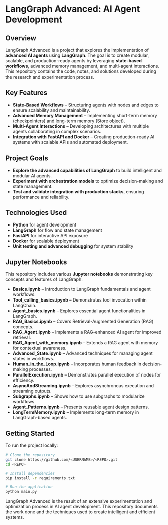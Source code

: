 # LangGraph Advanced: AI Agent Development

## Overview
LangGraph Advanced is a project that explores the implementation of **advanced AI agents** using **LangGraph**. The goal is to create modular, scalable, and production-ready agents by leveraging **state-based workflows**, advanced memory management, and multi-agent interactions. This repository contains the code, notes, and solutions developed during the research and experimentation process.

## Key Features
- **State-Based Workflows** – Structuring agents with nodes and edges to ensure scalability and maintainability.
- **Advanced Memory Management** – Implementing short-term memory (checkpointers) and long-term memory (Store object).
- **Multi-Agent Interactions** – Developing architectures with multiple agents collaborating in complex scenarios.
- **Integration with FastAPI and Docker** – Creating production-ready AI systems with scalable APIs and automated deployment.

## Project Goals
- **Explore the advanced capabilities of LangGraph** to build intelligent and modular AI agents.
- **Experiment with orchestration models** to optimize decision-making and state management.
- **Test and validate integration with production stacks**, ensuring performance and reliability.

## Technologies Used
- **Python** for agent development
- **LangGraph** for flow and state management
- **FastAPI** for interactive API exposure
- **Docker** for scalable deployment
- **Unit testing and advanced debugging** for system stability

## Jupyter Notebooks
This repository includes various **Jupyter notebooks** demonstrating key concepts and features of LangGraph:
- **Basics.ipynb** – Introduction to LangGraph fundamentals and agent workflows.
- **Tool_calling_basics.ipynb** – Demonstrates tool invocation within LangChain.
- **Agent_basics.ipynb** – Explores essential agent functionalities in LangGraph.
- **RAG_Basics.ipynb** – Covers Retrieval-Augmented Generation (RAG) concepts.
- **RAG_Agent.ipynb** – Implements a RAG-enhanced AI agent for improved retrieval.
- **RAG_Agent_with_memory.ipynb** – Extends a RAG agent with memory for contextual awareness.
- **Advanced_State.ipynb** – Advanced techniques for managing agent states in workflows.
- **Human_in_the_Loop.ipynb** – Incorporates human feedback in decision-making processes.
- **ParallelExecution.ipynb** – Demonstrates parallel execution of nodes for efficiency.
- **AsyncAndStreaming.ipynb** – Explores asynchronous execution and streaming outputs.
- **Subgraphs.ipynb** – Shows how to use subgraphs to modularize workflows.
- **Agent_Patterns.ipynb** – Presents reusable agent design patterns.
- **LongTermMemory.ipynb** – Implements long-term memory in LangGraph-based agents.

## Getting Started
To run the project locally:
```sh
# Clone the repository
git clone https://github.com/<USERNAME>/<REPO>.git
cd <REPO>

# Install dependencies
pip install -r requirements.txt

# Run the application
python main.py
```

LangGraph Advanced is the result of an extensive experimentation and optimization process in AI agent development. This repository documents the work done and the techniques used to create intelligent and efficient systems.

